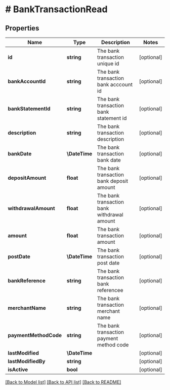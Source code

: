 # # BankTransactionRead

## Properties

Name | Type | Description | Notes
------------ | ------------- | ------------- | -------------
**id** | **string** | The bank transaction unique id | [optional]
**bankAccountId** | **string** | The bank transaction bank acccount id | [optional]
**bankStatementId** | **string** | The bank transaction bank statement id | [optional]
**description** | **string** | The bank transaction description | [optional]
**bankDate** | **\DateTime** | The bank transaction bank date | [optional]
**depositAmount** | **float** | The bank transaction bank deposit amount | [optional]
**withdrawalAmount** | **float** | The bank transaction bank withdrawal amount | [optional]
**amount** | **float** | The bank transaction amount | [optional]
**postDate** | **\DateTime** | The bank transaction post date | [optional]
**bankReference** | **string** | The bank transaction bank referencee | [optional]
**merchantName** | **string** | The bank transaction merchant name | [optional]
**paymentMethodCode** | **string** | The bank transaction payment method code | [optional]
**lastModified** | **\DateTime** |  | [optional]
**lastModifiedBy** | **string** |  | [optional]
**isActive** | **bool** |  | [optional]

[[Back to Model list]](../../README.md#models) [[Back to API list]](../../README.md#endpoints) [[Back to README]](../../README.md)
